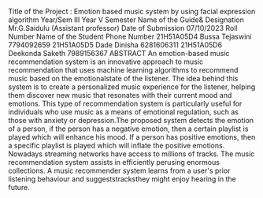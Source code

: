 Title of the Project :  Emotion based music system by using facial 
expression algorithm
Year/Sem III Year V Semester
Name of the Guide&
Designation
Mr.G.Saidulu (Assistant professor)
Date of Submission 07/10/2023
Roll Number Name of the Student Phone Number
21H51A05D4 Bussa Tejaswini 7794092659
21H51A05D5 Dade Dinisha 6281606311
21H51A05D6 Deekonda Saketh 7989156367
ABSTRACT
An emotion-based music recommendation system is an innovative approach to music
recommendation that uses machine learning algorithms to recommend music based on the
emotionalstate of the listener. The idea behind this system is to create a personalized music
experience for the listener, helping them discover new music that resonates with their
current mood and emotions. This type of recommendation system is particularly useful for
individuals who use music as a means of emotional regulation, such as those with anxiety
or depression.The proposed system detects the emotion of a person, if the person has a
negative emotion, then a certain playlist is played which will enhance his mood. If a person
has positive emotions, then a specific playlist is played which will inflate the positive
emotions. Nowadays streaming networks have access to millions of tracks. The music
recommendation system assists in efficiently perusing enormous collections. A music
recommender system learns from a user's prior listening behaviour and suggeststracksthey
might enjoy hearing in the future.
